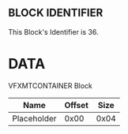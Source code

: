 ## BLOCK IDENTIFIER
This Block's Identifier is 36.
# DATA
VFXMTCONTAINER Block

| Name | Offset | Size |
|--------|---------|------
| Placeholder | 0x00 | 0x04 |
